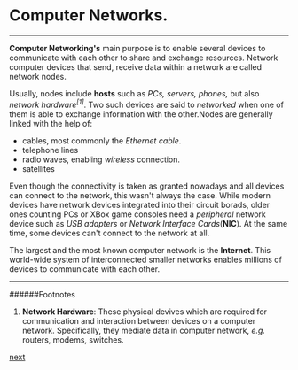 # Computer Networks.

-----------
**Computer Networking's** main purpose is to enable several devices to communicate with each other to share and exchange resources. Network computer devices that send, receive data within a network are called network nodes.

Usually, nodes include **hosts** such as _PCs, servers, phones,_ but also _network hardware<sup>[1]</sup>_. Two such devices are said to _networked_ when one of them is able to exchange information with the other.Nodes are generally linked with the help of:

- cables, most commonly the *Ethernet cable*.
- telephone lines
- radio waves, enabling _wireless_ connection.
- satellites

Even though the connectivity is taken as granted nowadays and all devices can connect to the network, this wasn't always the case. While modern devices have network devices integrated into their circuit borads, older ones counting PCs or XBox game consoles need a _peripheral_ network device such as _USB adapters_ or _Network Interface Cards_(**NIC**). At the same time, some devices can't connect to the network at all.

The largest and the most known computer network is the **Internet**. This world-wide system of interconnected smaller networks enables millions of devices to communicate with each other.

----------
######Footnotes
1. **Network Hardware**: These physical devives which are required for communication and interaction between devices on a computer network. Specifically, they mediate data in computer network, _e.g._ routers, modems, switches.

[next](./2.Packets.md)